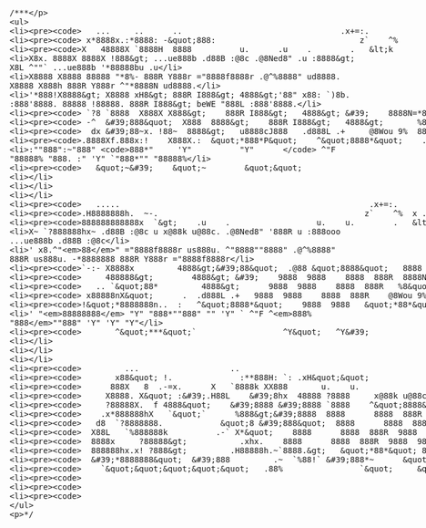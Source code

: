 <xmp>/***
 *        ...     ..      ..                                 .x+=:.                       ...                         ..                  
 *      x*8888x.:*8888: -"888:                              z`    ^%                   xH88"`~ .x8X                 dF                    
 *     X   48888X `8888H  8888          u.      .u    .        .   <k                :8888   .f"8888Hf        u.   '88bu.                 
 *    X8x.  8888X  8888X  !888>   ...ue888b   .d88B :@8c     .@8Ned8"      .u       :8888>  X8L  ^""`   ...ue888b  '*88888bu        .u    
 *    X8888 X8888  88888   "*8%-  888R Y888r ="8888f8888r  .@^%8888"    ud8888.     X8888  X888h        888R Y888r   ^"*8888N    ud8888.  
 *    '*888!X8888> X8888  xH8>    888R I888>   4888>'88"  x88:  `)8b. :888'8888.    88888  !88888.      888R I888>  beWE "888L :888'8888. 
 *      `?8 `8888  X888X X888>    888R I888>   4888> '    8888N=*8888 d888 '88%"    88888   %88888      888R I888>  888E  888E d888 '88%" 
 *      -^  '888"  X888  8888>    888R I888>   4888>       %8"    R88 8888.+"       88888 '> `8888>     888R I888>  888E  888E 8888.+"    
 *       dx '88~x. !88~  8888>   u8888cJ888   .d888L .+     @8Wou 9%  8888L         `8888L %  ?888   ! u8888cJ888   888E  888F 8888L      
 *     .8888Xf.888x:!    X888X.:  "*888*P"    ^"8888*"    .888888P`   '8888c. .+     `8888  `-*""   /   "*888*P"   .888N..888  '8888c. .+ 
 *    :""888":~"888"     `888*"     'Y"          "Y"      `   ^"F      "88888%         "888.      :"      'Y"       `"888*""    "88888%   
 *        "~'    "~        ""                                            "YP'            `""***~"`                     ""         "YP'    
 *                                                                                                                                        
 *                                                                                                                                        
 *                                                                                                                                        
 *        .....                                                    .x+=:.         ..                  s                                   
 *     .H8888888h.  ~-.                                           z`    ^%  x .d88"                  :8                                   
 *     888888888888x  `>    .u    .                  u.    u.        .   <k  5888R                  .88           u.      .u    .         
 *    X~     `?888888hx~  .d88B :@8c        u      x@88k u@88c.    .@8Ned8"  '888R         u       :888ooo  ...ue888b   .d88B :@8c        
 *    '      x8.^"*88*"  ="8888f8888r    us888u.  ^"8888""8888"  .@^%8888"    888R      us888u.  -*8888888  888R Y888r ="8888f8888r       
 *     `-:- X8888x         4888>'88"  .@88 "8888"   8888  888R  x88:  `)8b.   888R   .@88 "8888"   8888     888R I888>   4888>'88"        
 *          488888>        4888> '    9888  9888    8888  888R  8888N=*8888   888R   9888  9888    8888     888R I888>   4888> '          
 *        .. `"88*         4888>      9888  9888    8888  888R   %8"    R88   888R   9888  9888    8888     888R I888>   4888>            
 *      x88888nX"      .  .d888L .+   9888  9888    8888  888R    @8Wou 9%    888R   9888  9888   .8888Lu= u8888cJ888   .d888L .+         
 *     !"*8888888n..  :   ^"8888*"    9888  9888   "*88*" 8888" .888888P`    .888B . 9888  9888   ^%888*    "*888*P"    ^"8888*"          
 *    '    "*88888888*       "Y"      "888*""888"    ""   'Y"   `   ^"F      ^*888%  "888*""888"    'Y"       'Y"          "Y"            
 *            ^"***"`                  ^Y"   ^Y'                               "%     ^Y"   ^Y'                                           
 *                                                                                                                                        
 *                                                                                                                                        
 *                                                                                                                                        
 *              ...                   ..                                              ..                                                  
 *            x88" !.              :**888H: `: .xH""                            x .d88"    ..                                             
 *           888X   8  .-=x.      X   `8888k XX888       u.    u.                5888R    @L               ..                  .u    .    
 *          X8888. X" :'.H88L    '8hx  48888 ?8888     x@88k u@88c.       u      '888R   9888i   .dL     .@88i        .u     .d88B :@8c   
 *          ?88888X.  f 4888"    '8888 '8888 `8888    ^"8888""8888"    us888u.    888R   `Y888k:*888.   ""%888>    ud8888.  ="8888f8888r  
 *         .x*888888hX   `"`      %888>'8888  8888      8888  888R  .@88 "8888"   888R     888E  888I     '88%   :888'8888.   4888>'88"   
 *        d8  `?8888888.            "8 '888"  8888      8888  888R  9888  9888    888R     888E  888I   ..dILr~` d888 '88%"   4888> '     
 *       X88L   `%888888k          .-` X*"    8888      8888  888R  9888  9888    888R     888E  888I  '".-%88b  8888.+"      4888>       
 *       8888x     ?88888>           .xhx.    8888      8888  888R  9888  9888    888R     888E  888I   @  '888k 8888L       .d888L .+    
 *       888888hx.x! ?888>         .H88888h.~`8888.>   "*88*" 8888" 9888  9888   .888B .  x888N><888'  8F   8888 '8888c. .+  ^"8888*"     
 *       '*8888888"  '888         .~  `%88!` '888*~      ""   'Y"   "888*""888"  ^*888%    "88"  888  '8    8888  "88888%       "Y"       
 *         `"""""   .88%                `"     ""                    ^Y"   ^Y'     "%            88F  '8    888F    "YP'                  
 *                                                                                              98"    %k  <88F                           
 *                                                                                            ./"       "+:*%`                            
 *                                                                                           ~`                                           
 */</xmp>
